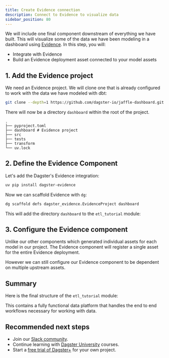 ```yaml
---
title: Create Evidence connection
description: Connect to Evidence to visualize data
sidebar_position: 80
---
```


We will include one final component downstream of everything we have built. This will visualize some of the data we have been modeling in a dashboard using [Evidence](https://evidence.dev/). In this step, you will:

- Integrate with Evidence
- Build an Evidence deployment asset connected to your model assets

## 1. Add the Evidence project

We need an Evidence project. We will clone one that is already configured to work with the data we have modeled with dbt:

```bash
git clone --depth=1 https://github.com/dagster-io/jaffle-dashboard.git dashboard && rm -rf dashboard/.git
```

There will now be a directory `dashboard` within the root of the project.

```
.
├── pyproject.toml
├── dashboard # Evidence project
├── src
├── tests
├── transform
└── uv.lock
```

## 2. Define the Evidence Component

Let's add the Dagster's Evidence integration:

```bash
uv pip install dagster-evidence
```

Now we can scaffold Evidence with `dg`:

```bash
dg scaffold defs dagster_evidence.EvidenceProject dashboard
```

This will add the directory `dashboard` to the `etl_tutorial` module:

<CliInvocationExample path="docs_snippets/docs_snippets/guides/tutorials/etl_tutorial/tree/evidence.txt" />

## 3. Configure the Evidence component

Unlike our other components which generated individual assets for each model in our project. The Evidence component will register a single asset for the entire Evidence deployment.

However we can still configure our Evidence component to be dependent on multiple upstream assets.

<CodeExample
    path="docs_snippets/docs_snippets/guides/tutorials/etl_tutorial/src/etl_tutorial/defs/dashboard/defs.yaml"
    language="yaml"
    title="src/etl_tutorial/defs/dashboard/defs.yaml"
/>

## Summary

Here is the final structure of the `etl_tutorial` module:

<CliInvocationExample path="docs_snippets/docs_snippets/guides/tutorials/etl_tutorial/tree/step-7.txt" />

This contains a fully functional data platform that handles the end to end workflows necessary for working with data.

## Recommended next steps

- Join our [Slack community](https://dagster.io/slack).
- Continue learning with [Dagster University](https://courses.dagster.io/) courses.
- Start a [free trial of Dagster+](https://dagster.cloud/signup) for your own project.